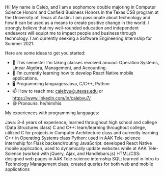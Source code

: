 


Hi! My name is Caleb, and I am a sophomore double majoring in Computer Science Honors and Canfield Business Honors in the Texas CSB program at the University of Texas at Austin. I am passionate about technology and how it can be used as a means to create positive change in the world. I strongly believe that my well-rounded education and independent endeavors will equipt me to impact people and business through technology. I am currently seeking a Software Engineering Internship for Summer 2021. 

Here are some ideas to get you started:

- 🌱 This semester I'm taking classes revolved around: Operation Systems, Linear Algebra, Management, and Accounting.
- 🔭 I’m currently learning how to develop React Native mobile applications.
- 🖥 Programming languages:Java, C/C++, Python
- 📫 How to reach me: calebyu@utexas.edu or https://www.linkedin.com/in/calebyu7/
- 😄 Pronouns: he/him/his

My experiences with programming languages:

  Java: 3-4 years of experience, learned throughout high school and college (Data Structures class)
  C and C++: learn/learning throughout college, utilized C for projects in Computer Architecture class and currently learning C++ in Operating Systems class
  Python: used in AAK Tele-science internship for Flask backend/routing
  JavaScript: developed React Native mobile application, used to dynamically update websites while at AAK Tele-Science (worked with jQuery, Ajax, and Handlebars.js)
  HTML/CSS: designed web pages in AAK Tele-science internship 
  SQL: learned in Intro to Technology Management class, created queries for both web and mobile applications


